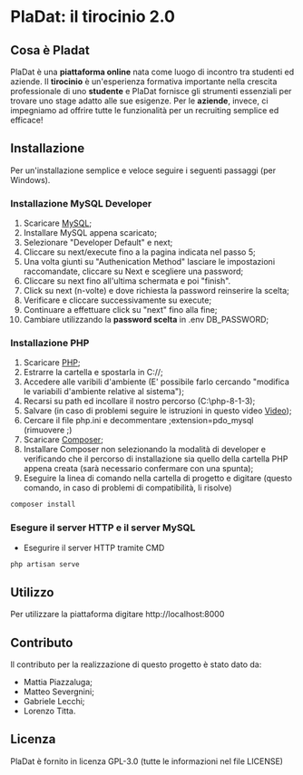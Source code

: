 # PlaDat: il tirocinio 2.0

## Cosa è Pladat
PlaDat è una **piattaforma online** nata come luogo di incontro tra studenti ed aziende. Il **tirocinio** è un'esperienza formativa importante nella crescita professionale di uno **studente** e PlaDat fornisce gli strumenti essenziali per trovare uno stage adatto alle sue esigenze. Per le **aziende**, invece, ci impegniamo ad offrire tutte le funzionalità per un recruiting semplice ed efficace!

## Installazione
Per un'installazione semplice e veloce seguire i seguenti passaggi (per Windows).

### Installazione MySQL Developer
1) Scaricare [MySQL](https://dev.mysql.com/get/Downloads/MySQLInstaller/mysql-installer-community-8.0.28.0.msi);
2) Installare MySQL appena scaricato;
3) Selezionare "Developer Default" e next;
4) Cliccare su next/execute fino a la pagina indicata nel passo 5;
5) Una volta giunti su "Authenication Method" lasciare le impostazioni raccomandate, cliccare su Next e scegliere una password;
6) Cliccare su next fino all'ultima schermata e poi "finish".
7) Click su next (n-volte) e dove richiesta la password reinserire la scelta;
8) Verificare e cliccare successivamente su execute;
9) Continuare a effettuare click su "next" fino alla fine;
10) Cambiare utilizzando la **password scelta** in .env DB_PASSWORD;

### Installazione PHP
1) Scaricare [PHP](https://dw.uptodown.com/dwn/lr6MdfDpgQOJwLIiAihdAT0QcDAq6vG21T1GsTCeAjD1juqBUnsEe1IzQjiBTH404RvVOCoEEiPMVuOuurHx3_ifFSS_jufPAtMyrPolh4JUhjDsIotuXhQnsuR7JhBm/6bf1icuXVkw5vrHP9p_4kEhGNtIbZ5ykHSznddVtFXrV-Y5kXOvm8bRzPAL-o1j84WT2VmAhmVh7iYU_qVVG7u_f7Nvh1npJfc7QyUCKSfT2457_wLoXZVSbYQTh3o_L/EK892T7oJZGCRQqSdpRDIBBZsxn7CU-XCg1bbD4eld6G09CpjqjFXTXFR1zh1qC3/);
2) Estrarre la cartella e spostarla in C://;
3) Accedere alle varibili d'ambiente (E' possibile farlo cercando "modifica le variabili d'ambiente relative al sistema");
4) Recarsi su path ed incollare il nostro percorso (C:\php-8-1-3);
5) Salvare (in caso di problemi seguire le istruzioni in questo video [Video](https://www.youtube.com/watch?v=QMWb_Wn2g5k));
6) Cercare il file php.ini e decommentare ;extension=pdo_mysql (rimuovere ;)
7) Scaricare [Composer](https://getcomposer.org/Composer-Setup.exe);
8) Installare Composer non selezionando la modalità di developer e verificando che il percorso di installazione sia quello della cartella PHP appena creata (sarà necessario confermare con una spunta);
9) Eseguire la linea di comando nella cartella di progetto e digitare (questo comando, in caso di problemi di compatibilità, li risolve)
```sh
composer install
```

### Esegure il server HTTP e il server MySQL
- Esegurire il server HTTP tramite CMD
```sh
php artisan serve
```
## Utilizzo
Per utilizzare la piattaforma digitare http://localhost:8000

## Contributo
Il contributo per la realizzazione di questo progetto è stato dato da:
- Mattia Piazzaluga;
- Matteo Severgnini;
- Gabriele Lecchi;
- Lorenzo Titta.

## Licenza
PlaDat è fornito in licenza GPL-3.0 (tutte le informazioni nel file LICENSE)
